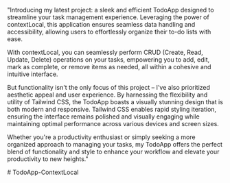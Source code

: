 "Introducing my latest project: a sleek and efficient TodoApp designed to streamline your task management experience. Leveraging the power of contextLocal, this application ensures seamless data handling and accessibility, allowing users to effortlessly organize their to-do lists with ease.

With contextLocal, you can seamlessly perform CRUD (Create, Read, Update, Delete) operations on your tasks, empowering you to add, edit, mark as complete, or remove items as needed, all within a cohesive and intuitive interface.

But functionality isn't the only focus of this project – I've also prioritized aesthetic appeal and user experience. By harnessing the flexibility and utility of Tailwind CSS, the TodoApp boasts a visually stunning design that is both modern and responsive. Tailwind CSS enables rapid styling iteration, ensuring the interface remains polished and visually engaging while maintaining optimal performance across various devices and screen sizes.

Whether you're a productivity enthusiast or simply seeking a more organized approach to managing your tasks, my TodoApp offers the perfect blend of functionality and style to enhance your workflow and elevate your productivity to new heights."







#   T o d o A p p - C o n t e x t L o c a l  
 